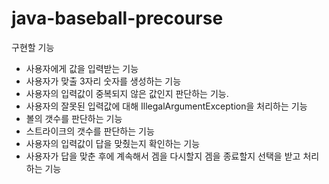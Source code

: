 # java-baseball-precourse

구현할 기능

- 사용자에게 값을 입력받는 기능
- 사용자가 맞출 3자리 숫자를 생성하는 기능
- 사용자의 입력값이 중복되지 않은 값인지 판단하는 기능.
- 사용자의 잘못된 입력값에 대해 IllegalArgumentException을 처리하는 기능
- 볼의 갯수를 판단하는 기능
- 스트라이크의 갯수를 판단하는 기능
- 사용자의 입력값이 답을 맞췄는지 확인하는 기능
- 사용자가 답을 맞춘 후에 계속해서 겜을 다시할지 겜을 종료할지 선택을 받고 처리하는 기능
